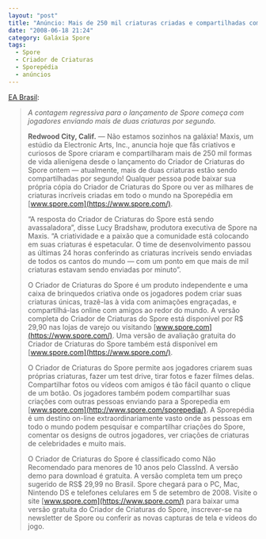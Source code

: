 ```yaml
---
layout: "post"
title: "Anúncio: Mais de 250 mil criaturas criadas e compartilhadas com o Spore: Criador de Criaturas"
date: "2008-06-18 21:24"
category: Galáxia Spore
tags:
  - Spore
  - Criador de Criaturas
  - Sporepédia
  - anúncios
---
```

[EA Brasil](https://www.ea.com.br/):

> _A contagem regressiva para o lançamento de Spore começa com jogadores enviando mais de duas criaturas por segundo._
>
> **Redwood City, Calif.** — Não estamos sozinhos na galáxia! Maxis, um estúdio da Electronic Arts, Inc., anuncia hoje que fãs criativos e curiosos de Spore criaram e compartilharam mais de 250 mil formas de vida alienígena desde o lançamento do Criador de Criaturas do Spore ontem — atualmente, mais de duas criaturas estão sendo compartilhadas por segundo! Qualquer pessoa pode baixar sua própria cópia do Criador de Criaturas do Spore ou ver as milhares de criaturas incríveis criadas em todo o mundo na Sporepédia em [www.spore.com](https://www.spore.com/).
>
> “A resposta do Criador de Criaturas do Spore está sendo avassaladora”, disse Lucy Bradshaw, produtora executiva de Spore na Maxis. “A criatividade e a paixão que a comunidade está colocando em suas criaturas é espetacular. O time de desenvolvimento passou as últimas 24 horas conferindo as criaturas incríveis sendo enviadas de todos os cantos do mundo — com um ponto em que mais de mil criaturas estavam sendo enviadas por minuto”.
>
> O Criador de Criaturas do Spore é um produto independente e uma caixa de brinquedos criativa onde os jogadores podem criar suas criaturas únicas, trazê-las à vida com animações engraçadas, e compartilhá-las online com amigos ao redor do mundo. A versão completa do Criador de Criaturas do Spore está disponível por R$ 29,90 nas lojas de varejo ou visitando [www.spore.com](https://www.spore.com/). Uma versão de avaliação gratuita do Criador de Criaturas do Spore também está disponível em [www.spore.com](https://www.spore.com/).
>
> O Criador de Criaturas do Spore permite aos jogadores criarem suas próprias criaturas, fazer um test drive, tirar fotos e fazer filmes delas. Compartilhar fotos ou vídeos com amigos é tão fácil quanto o clique de um botão. Os jogadores também podem compartilhar suas criações com outras pessoas enviando para a Sporepedia em [www.spore.com](http://www.spore.com/sporepedia/). A Sporepédia é um destino on-line extraordinariamente vasto onde as pessoas em todo o mundo podem pesquisar e compartilhar criações do Spore, comentar os designs de outros jogadores, ver criações de criaturas de celebridades e muito mais.
>
> O Criador de Criaturas do Spore é classificado como Não Recomendado para menores de 10 anos pelo ClassInd. A versão demo para download é gratuita. A versão completa tem um preço sugerido de RS$ 29,99 no Brasil. Spore chegará para o PC, Mac, Nintendo DS e telefones celulares em 5 de setembro de 2008. Visite o site [www.spore.com](https://www.spore.com/) para baixar uma versão gratuita do Criador de Criaturas do Spore, inscrever-se na newsletter de Spore ou conferir as novas capturas de tela e vídeos do jogo.
